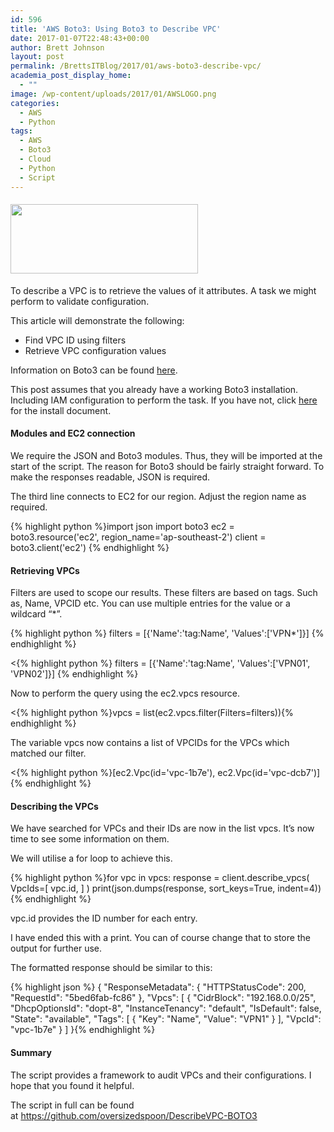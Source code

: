 ```yaml
---
id: 596
title: 'AWS Boto3: Using Boto3 to Describe VPC'
date: 2017-01-07T22:48:43+00:00
author: Brett Johnson
layout: post
permalink: /BrettsITBlog/2017/01/aws-boto3-describe-vpc/
academia_post_display_home:
  - ""
image: /wp-content/uploads/2017/01/AWSLOGO.png
categories:
  - AWS
  - Python
tags:
  - AWS
  - Boto3
  - Cloud
  - Python
  - Script
---
```

#### <img class="alignnone size-medium wp-image-602" src="https://sdbrett.com/assets/images/2017/01/AWSLOGO-300x111.png" alt="" width="300" height="111" srcset="https://sdbrett.com/assets/images2017/01/AWSLOGO-300x111.png 300w, https://sdbrett.com/assets/images2017/01/AWSLOGO-768x283.png 768w, https://sdbrett.com/assets/images2017/01/AWSLOGO-260x96.png 260w, https://sdbrett.com/assets/images2017/01/AWSLOGO.png 800w" sizes="(max-width: 300px) 100vw, 300px" />

To describe a VPC is to retrieve the values of it attributes. A task we might perform to validate configuration.

This article will demonstrate the following:

  * Find VPC ID using filters
  * Retrieve VPC configuration values

Information on Boto3 can be found [here](http://boto3.readthedocs.io/en/latest/index.html).

This post assumes that you already have a working Boto3 installation. Including IAM configuration to perform the task. If you have not, click [here](https://boto3.readthedocs.io/en/latest/guide/quickstart.html) for the install document.

#### Modules and EC2 connection

We require the JSON and Boto3 modules. Thus, they will be imported at the start of the script. The reason for Boto3 should be fairly straight forward. To make the responses readable, JSON is required.

The third line connects to EC2 for our region. Adjust the region name as required.

{% highlight python %}import json
import boto3
ec2 = boto3.resource('ec2', region_name='ap-southeast-2')
client = boto3.client('ec2')
{% endhighlight %}

#### Retrieving VPCs

Filters are used to scope our results. These filters are based on tags. Such as, Name, VPCID etc. You can use multiple entries for the value or a wildcard &#8220;*&#8221;.

{% highlight python %}
filters = [{'Name':'tag:Name', 'Values':['VPN*']}]
{% endhighlight %}

<{% highlight python %}
filters = [{'Name':'tag:Name', 'Values':['VPN01', 'VPN02']}]
{% endhighlight %}

Now to perform the query using the ec2.vpcs resource.

<{% highlight python %}vpcs = list(ec2.vpcs.filter(Filters=filters)){% endhighlight %}

The variable vpcs now contains a list of VPCIDs for the VPCs which matched our filter.

<{% highlight python %}[ec2.Vpc(id='vpc-1b7e'), ec2.Vpc(id='vpc-dcb7')]{% endhighlight %}

#### Describing the VPCs

We have searched for VPCs and their IDs are now in the list vpcs. It&#8217;s now time to see some information on them.

We will utilise a for loop to achieve this.

{% highlight python %}for vpc in vpcs:
    response = client.describe_vpcs(
        VpcIds=[
            vpc.id,
        ]
    )
    print(json.dumps(response, sort_keys=True, indent=4)){% endhighlight %}

vpc.id provides the ID number for each entry.

I have ended this with a print. You can of course change that to store the output for further use.

The formatted response should be similar to this:

{% highlight json %}
{
    "ResponseMetadata": {
        "HTTPStatusCode": 200,
        "RequestId": "5bed6fab-fc86"
    },
    "Vpcs": [
        {
            "CidrBlock": "192.168.0.0/25",
            "DhcpOptionsId": "dopt-8",
            "InstanceTenancy": "default",
            "IsDefault": false,
            "State": "available",
            "Tags": [
                {
                    "Key": "Name",
                    "Value": "VPN1"
                }
            ],
            "VpcId": "vpc-1b7e"
        }
    ]
}{% endhighlight %}

#### Summary

The script provides a framework to audit VPCs and their configurations. I hope that you found it helpful.

The script in full can be found at https://github.com/oversizedspoon/DescribeVPC-BOTO3